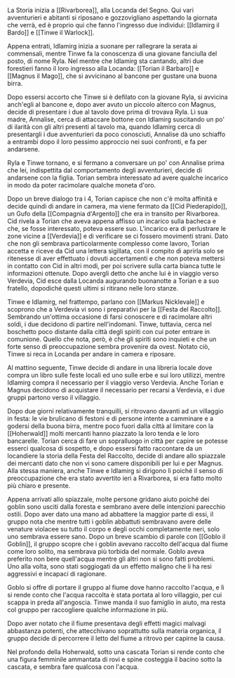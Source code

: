 La Storia inizia a [[Rivarborea]], alla Locanda del Segno. Qui vari avventurieri e abitanti si riposano e gozzovigliano aspettando la giornata che verrà, ed è proprio qui che fanno l'ingresso due individui: [[Idlamirg il Bardo]] e [[Tinwe il Warlock]].

Appena entrati, Idlamirg inizia a suonare per rallegrare la serata ai commensali, mentre Tinwe fa la conoscenza di una giovane fanciulla del posto, di nome Ryla. Nel mentre che Idlamirg sta cantando, altri due forestieri fanno il loro ingresso alla Locanda: [[Torian il Barbaro]] e [[Magnus il Mago]], che si avvicinano al bancone per gustare una buona birra.

Dopo essersi accorto che Tinwe si è defilato con la giovane Ryla, si avvicina anch'egli al bancone e, dopo aver avuto un piccolo alterco con Magnus, decide di presentare i due al tavolo dove prima di trovava Ryla. Lì sua madre, Annalise, cerca di attaccare bottone con Idlamirg suscitando un po' di ilarità con gli altri presenti al tavolo ma, quando Idlamirg cerca di presentargli i due avventurieri da poco conosciuti, Annalise dà uno schiaffo a entrambi dopo il loro pessimo approccio nei suoi confronti, e fa per andarsene. 

Ryla e Tinwe tornano, e si fermano a conversare un po' con Annalise prima che lei, indispettita dal comportamento degli avventurieri, decide di andarsene con la figlia. Torian sembra interessato ad avere qualche incarico in modo da poter racimolare qualche moneta d'oro.

Dopo un breve dialogo tra i 4, Torian capisce che non c'è molta affinità e decide quindi di andare in camera, ma viene fermato da [[Cid Piederapido]], un Gufo della [[Compagnia d'Argento]] che era in transito per Rivarborea. Cid rivela a Torian che aveva appena affisso un incarico sulla bacheca e che, se fosse interessato, poteva essere suo. L'incarico era di perlustrare le zone vicine a [[Verdevia]] e di verificare se ci fossero movimenti strani. Dato che non gli sembrava particolarmente complesso come lavoro, Torian accetta e riceve da Cid una lettera sigillata, con il compito di aprirla solo se ritenesse di aver effettuato i dovuti accertamenti e che non poteva mettersi in contatto con Cid in altri modi, per poi scrivere sulla carta bianca tutte le informazioni ottenute.
Dopo avergli detto che anche lui è in viaggio verso Verdevia, Cid esce dalla Locanda augurando buonanotte a Torian e a suo fratello, dopodiché questi ultimi si ritirano nelle loro stanze.

Tinwe e Idlamirg, nel frattempo, parlano con [[Markus Nicklevale]] e scoprono che a Verdevia vi sono i preparativi per la [[Festa del Raccolto]]. Sembrando un'ottima occasione di farsi conoscere e di racimolare altri soldi, i due decidono di partire nell'indomani. Tinwe, tuttavia, cerca nel boschetto poco distante dalla città degli spiriti con cui poter entrare in comunione. Quello che nota, però, è che gli spiriti sono inquieti e che un forte senso di preoccupazione sembra provenire da ovest. Notato ciò, Tinwe si reca in Locanda per andare in camera e riposare.

Al mattino seguente, Tinwe decide di andare in una libreria locale dove compra un libro sulle feste locali ed uno sulle erbe e sui loro utilizzi, mentre Idlamirg compra il necessario per il viaggio verso Verdevia. Anche Torian e Magnus decidono di acquistare il necessario per recarsi a Verdevia, e i due gruppi partono verso il villaggio.

Dopo due giorni relativamente tranquilli, si ritrovano davanti ad un villaggio in festa: le vie brulicano di festoni e di persone intente a camminare e a godersi della buona birra, mentre poco fuori dalla città al limitare con la [[Hoherwald]] molti mercanti hanno piazzato la loro tenda e le loro bancarelle. Torian cerca di fare un sopralluogo in città per capire se potesse esserci qualcosa di sospetto, e dopo essersi fatto raccontare da un locandiere la storia della Festa del Raccolto, decide di andare allo spiazzale dei mercanti dato che non vi sono camere disponibili per lui e per Magnus. Alla stessa maniera, anche Tinwe e Idlamirg si dirigono lì poiché il senso di preoccupazione che era stato avvertito ieri a Rivarborea, si era fatto molto più chiaro e presente.

Appena arrivati allo spiazzale, molte persone gridano aiuto poiché dei goblin sono usciti dalla foresta e sembrano avere delle intenzioni parecchio ostili. Dopo aver dato una mano ad abbattere la maggior parte di essi, il gruppo nota che mentre tutti i goblin abbattuti sembravano avere delle venature violacee su tutto il corpo e degli occhi completamente neri, solo uno sembrava essere sano. Dopo un breve scambio di parole con [[Goblo il Goblin]], il gruppo scopre che i goblin avevano raccolto dell'acqua dal fiume come loro solito, ma sembrava più torbida del normale. Goblo aveva preferito non bere quell'acqua mentre gli altri non si sono fatti problemi. Uno alla volta, sono stati soggiogati da un effetto maligno che li ha resi aggressivi e incapaci di ragionare.

Goblo si offre di portare il gruppo al fiume dove hanno raccolto l'acqua, e lì si rende conto che l'acqua raccolta è stata portata al loro villaggio, per cui scappa in preda all'angoscia. Tinwe manda il suo famiglio in aiuto, ma resta col gruppo per raccogliere qualche informazione in più.

Dopo aver notato che il fiume presentava degli effetti magici malvagi abbastanza potenti, che attecchivano soprattutto sulla materia organica, il gruppo decide di percorrere il letto del fiume a ritrovo per capirne la causa.

Nel profondo della Hoherwald, sotto una cascata Torian si rende conto che una figura femminile ammantata di rovi e spine costeggia il bacino sotto la cascata, e sembra fare qualcosa con l'acqua.